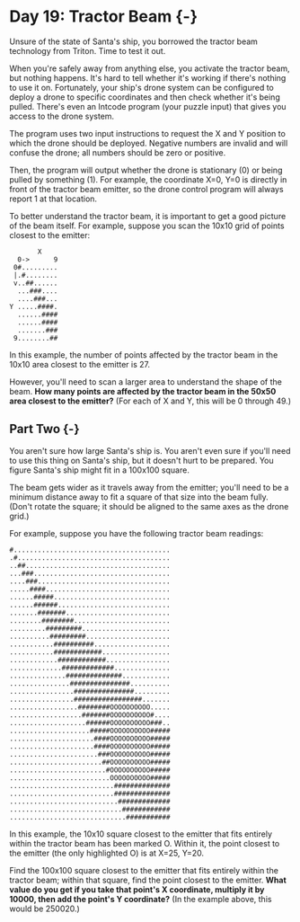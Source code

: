 # Day 19: Tractor Beam {-}

Unsure of the state of Santa's ship, you borrowed the tractor beam technology
from Triton. Time to test it out.

When you're safely away from anything else, you activate the tractor beam, but
nothing happens. It's hard to tell whether it's working if there's nothing to
use it on. Fortunately, your ship's drone system can be configured to deploy a
drone to specific coordinates and then check whether it's being pulled. There's
even an Intcode program (your puzzle input) that gives you access to the drone
system.

The program uses two input instructions to request the X and Y position to which
the drone should be deployed. Negative numbers are invalid and will confuse the
drone; all numbers should be zero or positive.

Then, the program will output whether the drone is stationary (0) or being
pulled by something (1). For example, the coordinate X=0, Y=0 is directly in
front of the tractor beam emitter, so the drone control program will always
report 1 at that location.

To better understand the tractor beam, it is important to get a good picture of
the beam itself. For example, suppose you scan the 10x10 grid of points closest
to the emitter:

```
       X
  0->      9
 0#.........
 |.#........
 v..##......
  ...###....
  ....###...
Y .....####.
  ......####
  ......####
  .......###
 9........##
```

In this example, the number of points affected by the tractor beam in the 10x10
area closest to the emitter is 27.

However, you'll need to scan a larger area to understand the shape of the beam.
**How many points are affected by the tractor beam in the 50x50 area closest to
the emitter?** (For each of X and Y, this will be 0 through 49.)

## Part Two {-}

You aren't sure how large Santa's ship is. You aren't even sure if you'll need
to use this thing on Santa's ship, but it doesn't hurt to be prepared. You
figure Santa's ship might fit in a 100x100 square.

The beam gets wider as it travels away from the emitter; you'll need to be a
minimum distance away to fit a square of that size into the beam fully. (Don't
rotate the square; it should be aligned to the same axes as the drone grid.)

For example, suppose you have the following tractor beam readings:

```
#.......................................
.#......................................
..##....................................
...###..................................
....###.................................
.....####...............................
......#####.............................
......######............................
.......#######..........................
........########........................
.........#########......................
..........#########.....................
...........##########...................
...........############.................
............############................
.............#############..............
..............##############............
...............###############..........
................###############.........
................#################.......
.................########OOOOOOOOOO.....
..................#######OOOOOOOOOO#....
...................######OOOOOOOOOO###..
....................#####OOOOOOOOOO#####
.....................####OOOOOOOOOO#####
.....................####OOOOOOOOOO#####
......................###OOOOOOOOOO#####
.......................##OOOOOOOOOO#####
........................#OOOOOOOOOO#####
.........................OOOOOOOOOO#####
..........................##############
..........................##############
...........................#############
............................############
.............................###########
```

In this example, the 10x10 square closest to the emitter that fits entirely
within the tractor beam has been marked O. Within it, the point closest to the
emitter (the only highlighted O) is at X=25, Y=20.

Find the 100x100 square closest to the emitter that fits entirely within the
tractor beam; within that square, find the point closest to the emitter. **What
value do you get if you take that point's X coordinate, multiply it by 10000,
then add the point's Y coordinate?** (In the example above, this would be
250020.)

